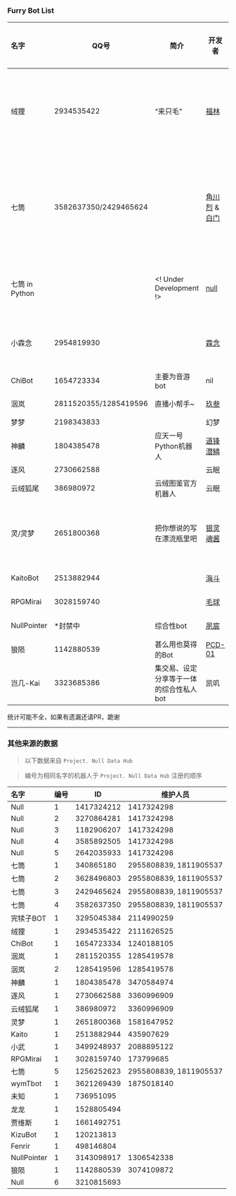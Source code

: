 ### Furry Bot List

| 名字   | QQ号           | 简介                     | 开发者                                    | 开发者的QQ号 | 仓库/站点 |
| :----- | -------------- | ------------------------ | -------------------------------------- | ---------- | -- |
| 绒狸   | 2934535422     | “来只毛”                 | [福林](https://github.com/furleywolf)     | 2111626525 | [开源版仓库](https://github.com/furleywolf/Furbot-Mirai) \| [帮助](https://www.kancloud.cn/furleywolf/furbot/2482928) |
| 七筒   | 3582637350/2429465624 |   | [角川烈](https://github.com/KadokawaR) & [白门](https://github.com/MarbleGateKeeper)| 2955808839 | [开源版仓库](https://github.com/KadokawaR/Chitung-public) \| [本体仓库](https://github.com/KadokawaR/LLT-Bot)|
| 七筒 in Python |        | <! Under Development !>  | [null](https://github.com/nullqwertyuiop)| 1417324298 | [开源版仓库](https://github.com/nullqwertyuiop/Chitung-python) |
| 小霖念 | 2954819930      |                         | [霖念](https://github.com/Little-LinNian) | 2544704967 | [仓库](https://github.com/Little-LinNian/Aworda) \| [帮助](https://linnian.furbot.icu) |
| ChiBot | 1654723334     | 主要为音游bot            | nil                                       | 1240188105 |
| 洇岚   | 2811520355/1285419596 | 直播小帮手~        | [玖叁](https://github.com/colour93)       | 1285419578 | [帮助](https://yinlan.furbot.icu) |
| 梦梦   | 2198343833     |                          | 幻梦                                     | 1374004609 |
| 神麟   | 1804385478     | 应天一号Python机器人     | [道锋潜鳞](https://github.com/Taishang-Penglong) | 3470584974 | [帮助](https://doc.4l2.cn/d/6nvm9486r54tr11uwqh8) |
| 逐风   | 2730662588     |                         | 云眠                                       | 3360996909 |
| 云绒狐尾 | 386980972     | 云绒图鉴官方机器人       | 云眠                                        | 3360996909 | [帮助](http://furbot.cn) |
| 灵/灵梦     | 2651800368    |   把你想说的写在漂流瓶里吧 | [银灵魂酱](https://github.com/yinlinghunjiang)| 1581647952 |<b>暂时停止服务</b>|
| KaitoBot | 2513882944    |    | [海斗](https://github.com/Ishikawa-Kaito) | 435907629 | [仓库](https://github.com/Ishikawa-Kaito/KaitoBot) |
| RPGMirai | 3028159740    |    | [毛球](https://github.com/LittleGreenYuan) | 173799685 | [仓库](https://github.com/LittleGreenYuan/RPGmirai) |
| NullPointer   | *封禁中 | 综合性bot       | [夙宸](https://github.com/SuChenawa)       | 1306542338 | [帮助](https://sg.lfmemz.ltd/) |
| 狼陨   | 1142880539 | 甚么用也莫得的Bot  | [PCD-01](https://github.com/PCD-01)       | 3074109872 | [帮助](https://fallwolf.furbot.top/) |
| 岂几-Kai | 3323685386 | 集交易、设定分享等于一体的综合性私人bot | 凯叽 | 1512061202 | |


统计可能不全，如果有遗漏还请PR，跪谢

----------

### 其他来源的数据

> 以下数据来自 `Project. Null Data Hub`

> 编号为相同名字的机器人于 `Project. Null Data Hub` 注册的顺序

| 名字 | 编号 | ID | 维护人员 |
| :--- | --- | --- | --- |
| Null | 1 | 1417324212 | 1417324298 |
| Null | 2 | 3270864281 | 1417324298 |
| Null | 3 | 1182906207 | 1417324298 |
| Null | 4 | 3585892505 | 1417324298 |
| Null | 5 | 2642035933 | 1417324298 |
| 七筒 | 1 | 340865180 | 2955808839, 1811905537 |
| 七筒 | 2 | 3628496803 | 2955808839, 1811905537 |
| 七筒 | 3 | 2429465624 | 2955808839, 1811905537 |
| 七筒 | 4 | 3582637350 | 2955808839, 1811905537 |
| 完犊子BOT | 1 | 3295045384 | 2114990259 |
| 绒狸 | 1 | 2934535422 | 2111626525 |
| ChiBot | 1 | 1654723334 | 1240188105 |
| 洇岚 | 1 | 2811520355 | 1285419578 |
| 洇岚 | 2 | 1285419596 | 1285419578 |
| 神麟 | 1 | 1804385478 | 3470584974 |
| 逐风 | 1 | 2730662588 | 3360996909 |
| 云绒狐尾 | 1 | 386980972 | 3360996909 |
| 灵梦 | 1 | 2651800368 | 1581647952 |
| Kaito | 1 | 2513882944 | 435907629 |
| 小武 | 1 | 3499248937 | 2088895122 |
| RPGMirai | 1 | 3028159740 | 173799685 |
| 七筒 | 5 | 1256252623 | 2955808839, 1811905537 |
| wymTbot | 1 | 3621269439 | 1875018140 |
| 未知 | 1 | 736951095 |  |
| 龙龙 | 1 | 1528805494 |  |
| 贾维斯 | 1 | 1661492751 |  |
| KizuBot | 1 | 120213813 |  |
| Fenrir | 1 | 498146804 |  |
| NullPointer | 1 | 3143098917 | 1306542338 |
| 狼陨 | 1 | 1142880539 | 3074109872 |
| Null | 6 | 3210815693 |  |
